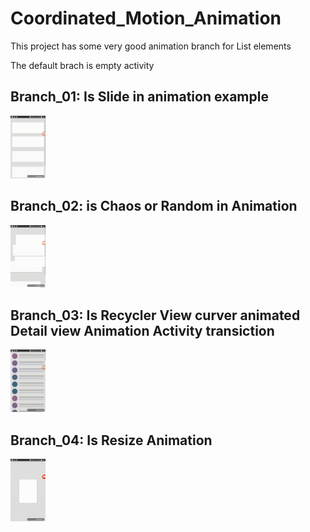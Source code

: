 # Coordinated_Motion_Animation
This project has some very good animation branch for List elements

The default brach is empty activity
## Branch_01: Is Slide in animation example
<img src="2c96241f-6aeb-444b-b4e7-c1f98d57f765.gif" height="100"/>

## Branch_02: is Chaos or Random in Animation
<img src="d3ce00e6-a8cb-4f7b-b1d7-692f2d0552f8.gif" height="100" />

## Branch_03: Is Recycler View curver animated Detail view Animation Activity transiction
<img src="b0541e6a-a4a1-4652-b0cc-729fafd06387.gif" height="100" />

## Branch_04: Is Resize Animation
<img src="d9d6cf94-9b11-4ca3-acd8-87f8bf3c0761.gif" height="100" />

